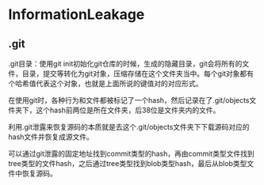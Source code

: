 # InformationLeakage
## .git
.git目录：使用git init初始化git仓库的时候，生成的隐藏目录，git会将所有的文件，目录，提交等转化为git对象，压缩存储在这个文件夹当中。每个git对象都有个哈希值代表这个对象，也就是上面所说的键值对的对应形式。

在使用git时，各种行为和文件都被标记了一个hash，然后记录在了.git/objects文件夹下，这个hash前两位是所在文件夹，后38位是文件夹内的文件。

利用.git泄露来恢复源码的本质就是去这个.git/objects文件夹下下载源码对应的hash文件并恢复成源文件。  

可以通过git泄露的固定地址找到commit类型的hash，再由commit类型文件找到tree类型的文件hash，之后通过tree类型找到blob类型hash，最后从blob类型文件中恢复源码。
